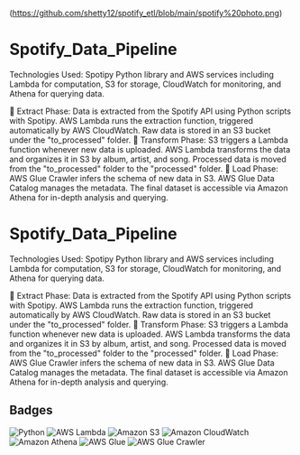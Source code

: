 (https://github.com/shetty12/spotify_etl/blob/main/spotify%20photo.png)

# Spotify_Data_Pipeline


Technologies Used:
Spotipy Python library and AWS services including Lambda for computation, S3 for storage, CloudWatch for monitoring, and Athena for querying data.

📌 Extract Phase:
Data is extracted from the Spotify API using Python scripts with Spotipy.
AWS Lambda runs the extraction function, triggered automatically by AWS CloudWatch.
Raw data is stored in an S3 bucket under the "to_processed" folder.
📌 Transform Phase:
S3 triggers a Lambda function whenever new data is uploaded.
AWS Lambda transforms the data and organizes it in S3 by album, artist, and song.
Processed data is moved from the "to_processed" folder to the "processed" folder.
📌 Load Phase:
AWS Glue Crawler infers the schema of new data in S3.
AWS Glue Data Catalog manages the metadata.
The final dataset is accessible via Amazon Athena for in-depth analysis and querying.

# Spotify_Data_Pipeline


Technologies Used:
Spotipy Python library and AWS services including Lambda for computation, S3 for storage, CloudWatch for monitoring, and Athena for querying data.

📌 Extract Phase:
Data is extracted from the Spotify API using Python scripts with Spotipy.
AWS Lambda runs the extraction function, triggered automatically by AWS CloudWatch.
Raw data is stored in an S3 bucket under the "to_processed" folder.
📌 Transform Phase:
S3 triggers a Lambda function whenever new data is uploaded.
AWS Lambda transforms the data and organizes it in S3 by album, artist, and song.
Processed data is moved from the "to_processed" folder to the "processed" folder.
📌 Load Phase:
AWS Glue Crawler infers the schema of new data in S3.
AWS Glue Data Catalog manages the metadata.
The final dataset is accessible via Amazon Athena for in-depth analysis and querying.

## Badges



![Python](https://img.shields.io/badge/Python-3776AB?logo=python&logoColor=white)
![AWS Lambda](https://img.shields.io/badge/AWS%20Lambda-FF9900?logo=amazon-aws&logoColor=white)
![Amazon S3](https://img.shields.io/badge/Amazon%20S3-569A31?logo=amazon-s3&logoColor=white)
![Amazon CloudWatch](https://img.shields.io/badge/Amazon%20CloudWatch-FF4F8B?logo=amazon-cloudwatch&logoColor=white)
![Amazon Athena](https://img.shields.io/badge/Amazon%20Athena-1B1F23?logo=amazon-athena&logoColor=white)
![AWS Glue](https://img.shields.io/badge/AWS%20Glue-3F3F3F?logo=amazon-aws&logoColor=white)
![AWS Glue Crawler](https://img.shields.io/badge/AWS%20Glue%20Crawler-232F3E?logo=amazon-aws&logoColor=white)







